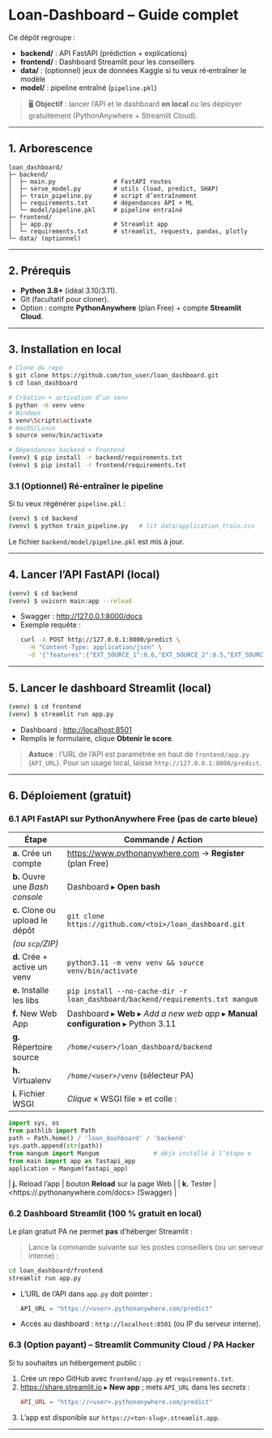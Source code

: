 # Loan‑Dashboard – Guide complet

Ce dépôt regroupe :
- **backend/** : API FastAPI (prédiction + explications)
- **frontend/** : Dashboard Streamlit pour les conseillers
- **data/** : (optionnel) jeux de données Kaggle si tu veux ré‑entraîner le modèle
- **model/** : pipeline entraîné (`pipeline.pkl`)

> 🖥️ **Objectif** : lancer l’API et le dashboard **en local** _ou_ les déployer gratuitement (PythonAnywhere + Streamlit Cloud).

---
## 1. Arborescence
```
loan_dashboard/
├─ backend/
│  ├─ main.py                # FastAPI routes
│  ├─ serve_model.py         # utils (load, predict, SHAP)
│  ├─ train_pipeline.py      # script d’entraînement
│  ├─ requirements.txt       # dépendances API + ML
│  └─ model/pipeline.pkl     # pipeline entraîné
├─ frontend/
│  ├─ app.py                 # Streamlit app
│  └─ requirements.txt       # streamlit, requests, pandas, plotly
└─ data/ (optionnel)
```

---
## 2. Prérequis
- **Python 3.8+** (idéal 3.10/3.11).  
- Git (facultatif pour cloner).  
- Option : compte **PythonAnywhere** (plan Free) + compte **Streamlit Cloud**.

---
## 3. Installation **en local**
```bash
# Clone du repo
$ git clone https://github.com/ton_user/loan_dashboard.git
$ cd loan_dashboard

# Création + activation d’un venv
$ python -m venv venv
# Windows
$ venv\Scripts\activate
# macOS/Linux
$ source venv/bin/activate

# Dépendances backend + frontend
(venv) $ pip install -r backend/requirements.txt
(venv) $ pip install -r frontend/requirements.txt
```

### 3.1 (Optionnel) Ré‑entraîner le pipeline
Si tu veux régénérer `pipeline.pkl` :
```bash
(venv) $ cd backend
(venv) $ python train_pipeline.py   # lit data/application_train.csv
```
Le fichier `backend/model/pipeline.pkl` est mis à jour.

---
## 4. Lancer **l’API** FastAPI (local)
```bash
(venv) $ cd backend
(venv) $ uvicorn main:app --reload
```
- Swagger : <http://127.0.0.1:8000/docs>
- Exemple requête :
  ```bash
  curl -X POST http://127.0.0.1:8000/predict \
    -H "Content-Type: application/json" \
    -d '{"features":{"EXT_SOURCE_1":0.6,"EXT_SOURCE_2":0.5,"EXT_SOURCE_3":0.4,"DAYS_BIRTH":-12000,"AMT_INCOME_TOTAL":45000}}'
  ```

---
## 5. Lancer **le dashboard Streamlit** (local)
```bash
(venv) $ cd frontend
(venv) $ streamlit run app.py
```
- Dashboard : <http://localhost:8501>
- Remplis le formulaire, clique **Obtenir le score**.

> **Astuce** : l’URL de l’API est paramétrée en haut de `frontend/app.py` (`API_URL`). Pour un usage local, laisse `http://127.0.0.1:8000/predict`.

---
## 6. Déploiement (gratuit)

### 6.1 API FastAPI sur PythonAnywhere **Free** (pas de carte bleue)

| Étape | Commande / Action |
|-------|-------------------|
| **a.** Crée un compte | <https://www.pythonanywhere.com> → **Register** (plan Free) |
| **b.** Ouvre une *Bash console* | Dashboard ▸ **Open bash** |
| **c.** Clone ou upload le dépôt | `git clone https://github.com/<toi>/loan_dashboard.git`  
*(ou `scp`/ZIP)* |
| **d.** Crée + active un venv | `python3.11 -m venv venv && source venv/bin/activate` |
| **e.** Installe les libs | `pip install --no-cache-dir -r loan_dashboard/backend/requirements.txt mangum` |
| **f.** New Web App | Dashboard ▸ **Web** ▸ *Add a new web app* ▸ **Manual configuration** ▸ Python 3.11 |
| **g.** Répertoire source | `/home/<user>/loan_dashboard/backend` |
| **h.** Virtualenv | `/home/<user>/venv` (sélecteur PA) |
| **i.** Fichier WSGI | *Clique* « WSGI file » et colle :  |

```python
import sys, os
from pathlib import Path
path = Path.home() / 'loan_dashboard' / 'backend'
sys.path.append(str(path))
from mangum import Mangum               # déjà installé à l’étape e
from main import app as fastapi_app
application = Mangum(fastapi_app)
```
| **j.** Reload l’app | bouton **Reload** sur la page Web |
| **k.** Tester | <https://<user>.pythonanywhere.com/docs> (Swagger) |

### 6.2 Dashboard Streamlit (100 % gratuit en **local**)

Le plan gratuit PA ne permet **pas** d’héberger Streamlit :
> Lance la commande suivante sur les postes conseillers (ou un serveur interne) :

```bash
cd loan_dashboard/frontend
streamlit run app.py
```

- L’URL de l’API dans `app.py` doit pointer :
  ```python
  API_URL = "https://<user>.pythonanywhere.com/predict"
  ```
- Accès au dashboard : `http://localhost:8501` (ou IP du serveur interne).

### 6.3 (Option payant) – Streamlit Community Cloud / PA Hacker
Si tu souhaites un hébergement public :
1. Crée un repo GitHub avec `frontend/app.py` et `requirements.txt`.
2. <https://share.streamlit.io> ▸ **New app** ; mets `API_URL` dans les *secrets* :
   ```toml
   API_URL = "https://<user>.pythonanywhere.com/predict"
   ```
3. L’app est disponible sur `https://<ton-slug>.streamlit.app`.

---


